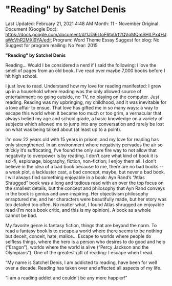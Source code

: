 # "Reading" by Satchel Denis

Last Updated: February 21, 2021 4:48 AM
Month: 11 - November
Original Document (Google Doc): https://docs.google.com/document/d/1JDi6LloF6tx0rt2QVpMQmSHlLPx4HJaWcVhR2MXi9YA/edit
Program: Word Theme Essay
Suggest for blog: No
Suggest for program mailing: No
Year: 2015

**"Reading" by Satchel Denis**

Reading… Would I be considered a nerd if I said the following: I love the smell of pages from an old book. I’ve read over maybe 7,000 books before I hit high school.

I just love to read. Understand how my love for reading manifested: I grew up in a household where reading was the only allowed source of entertainment: no going outside, no TV, no playing on the computer. Just reading. Reading was my upbringing, my childhood, and it was inevitable for a love affair to ensue. That love has gifted me in so many ways: a way to escape this world when it became too much or too grim, a vernacular that always belied my age and school grade, a basic knowledge on a variety of subjects which allowed me to jump into any conversation and rarely be lost on what was being talked about (at least up to a point).

I’m now 22 years old with 15 years in prison, and my love for reading has only strengthened. In an environment where negativity pervades the air so thickly it’s suffocating, I’ve found the only sure fire way to not allow that negativity to overpower is by reading. I don’t care what kind of book it is sci-fi, espionage, biography, fiction, non-fiction; I enjoy them all. I don’t believe in the idea of a bad book because to me, there are no bad books -- a weak plot, a lackluster cast, a bad concept, maybe, but never a bad book. I will always find something enjoyable in a book: Ayn Rand’s “Atlas Shrugged” book was a long and tedious read with an over the top focus on the smallest details, but the concept and philosophy that Ayn Rand conveys in the book is genius and awe-inspiring. Her objectivism philosophy enraptured me, and her characters were beautifully made, but her story was too detailed too often. No matter what, I found Atlas shrugged an enjoyable read (I’m not a book critic, and this is my opinion). A book as a whole cannot be bad.

My favorite genre is fantasy fiction, things that are beyond the norm. To read a fantasy book is to escape a world where there seems to be nothing but deceit, conceit, hate, malice… Escape to worlds where people do selfless things, where the hero is a person who desires to do good and help (“Eragon”), worlds where the world is alive (“Percy Jackson and the Olympians”). One of the greatest gift of reading: I escape when I read.

“My name is Satchel Denis, I am addicted to reading, have been for well over a decade. Reading has taken over and affected all aspects of my life.

“I am a reading addict and couldn’t be any more happier!”
